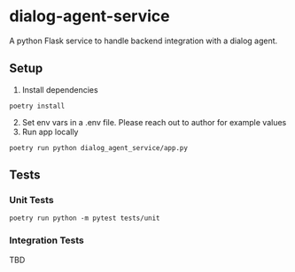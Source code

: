 # dialog-agent-service
A python Flask service to handle backend integration with a dialog agent.

## Setup
1. Install dependencies
```commandline
poetry install
```
2. Set env vars in a .env file. Please reach out to author for example values
3. Run app locally
```commandline
poetry run python dialog_agent_service/app.py
```

## Tests
### Unit Tests
```commandline
poetry run python -m pytest tests/unit
```
### Integration Tests
TBD

